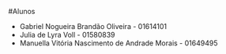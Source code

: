 #Alunos

* Gabriel Nogueira Brandão Oliveira - 01614101
* Julia de Lyra Voll - 01580839
* Manuella Vitória Nascimento de Andrade Morais - 01649495
